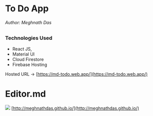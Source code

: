 # To Do App
###### Author: Meghnath Das

### Technologies Used
- React JS, 
- Material UI
- Cloud Firestore 
- Firebase Hosting

Hosted URL -> [https://md-todo.web.app/](https://md-todo.web.app/)

# Editor.md

![](https://meghnathdas.github.io/public/images/MD_Logo_138X138.png)
[http://meghnathdas.github.io/](http://meghnathdas.github.io/)
